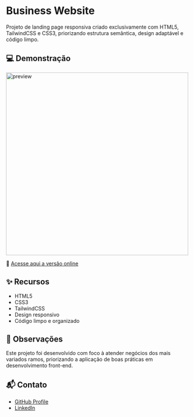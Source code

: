 # Business Website
Projeto de landing page responsiva criado exclusivamente com HTML5, TailwindCSS e CSS3, priorizando estrutura semântica, design adaptável e código limpo.

## 💻 Demonstração

<img src="./assets/readme/readme.png" alt="preview" width="500" />

🔗 [Acesse aqui a versão online](www.google.com)

## ✨ Recursos

- HTML5
- CSS3
- TailwindCSS
- Design responsivo
- Código limpo e organizado

## 📌 Observações

Este projeto foi desenvolvido com foco à atender negócios dos mais variados ramos, priorizando a aplicação de boas práticas em desenvolvimento front-end.

## 📬 Contato

- [GitHub Profile](https://github.com/VictorBonifac10) 
- [LinkedIn](https://www.linkedin.com/in/victor-alves-bonifacio/)
